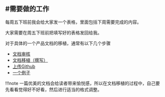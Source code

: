#需要做的工作
----

每周五下班前我会给大家发一个表格，里面包括下周需要完成的内容。

大家需要在周五下班前把填写好的表格发回给我。

对于具体的一个产品文档的移植，通常有以下几个步骤

* [文档审核](http://wiki.seeed.cc/Port/port_review/)
* [文档移植（撰写）](http://wiki.seeed.cc/Port/port_markdown/)
* [上传Github](http://wiki.seeed.cc/Port/port_github/)
* [一个例子]((http://wiki.seeed.cc/Port/port_example/))

!!!note
    一篇优美的文档会给读者带来愉悦感，所以在文档移植的过程中，自己要先看看觉得好不好看，然后进行适当的格式调整。